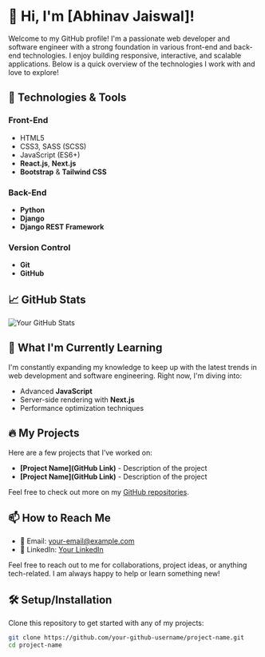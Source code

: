 # 👋 Hi, I'm [Abhinav Jaiswal]!

Welcome to my GitHub profile! I'm a passionate web developer and software engineer with a strong foundation in various front-end and back-end technologies. I enjoy building responsive, interactive, and scalable applications. Below is a quick overview of the technologies I work with and love to explore!

## 🚀 Technologies & Tools

### Front-End
- HTML5
- CSS3, SASS (SCSS)
- JavaScript (ES6+)
- **React.js**, **Next.js**
- **Bootstrap** & **Tailwind CSS**

### Back-End
- **Python**
- **Django**
- **Django REST Framework**

### Version Control
- **Git**
- **GitHub**

## 📈 GitHub Stats

![Your GitHub Stats](https://github-readme-stats.vercel.app/api?username=abhi-jais-11&show_icons=true&hide_title=true&count_private=true&hide=prs)

## 🌱 What I'm Currently Learning

I'm constantly expanding my knowledge to keep up with the latest trends in web development and software engineering. Right now, I'm diving into:
- Advanced **JavaScript** 
- Server-side rendering with **Next.js**
- Performance optimization techniques

## 🔥 My Projects

Here are a few projects that I’ve worked on:

- **[Project Name](GitHub Link)** - Description of the project
- **[Project Name](GitHub Link)** - Description of the project

Feel free to check out more on my [GitHub repositories](https://github.com/abhi-jais-11).

## 📫 How to Reach Me

- 📧 Email: your-email@example.com
- 💼 LinkedIn: [Your LinkedIn](https://www.linkedin.com/in/jais-abhi/)
  
Feel free to reach out to me for collaborations, project ideas, or anything tech-related. I am always happy to help or learn something new!

## 🛠️ Setup/Installation

Clone this repository to get started with any of my projects:

```bash
git clone https://github.com/your-github-username/project-name.git
cd project-name
